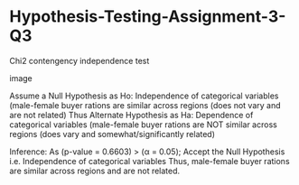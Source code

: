 # Hypothesis-Testing-Assignment-3-Q3
Chi2 contengency independence test

image

Assume a Null Hypothesis as Ho: Independence of categorical variables (male-female buyer rations are similar across regions (does not vary and are not related) Thus Alternate Hypothesis as Ha: Dependence of categorical variables (male-female buyer rations are NOT similar across regions (does vary and somewhat/significantly related)

Inference: As (p-value = 0.6603) > (α = 0.05); Accept the Null Hypothesis i.e. Independence of categorical variables Thus, male-female buyer rations are similar across regions and are not related.
